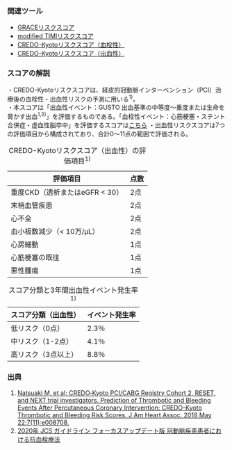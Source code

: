 ### 関連ツール
* [GRACEリスクスコア](clinicalpocket://calculator/27)
* [modified TIMIリスクスコア](clinicalpocket://calculator/20)
* [CREDO-Kyotoリスクスコア（血栓性）](clinicalpocket://calculator/30)
* [CREDO-Kyotoリスクスコア（出血性）](clinicalpocket://calculator/31)

### スコアの解説
・CREDO-Kyotoリスクスコアは、経皮的冠動脈インターベンション（PCI）治療後の血栓性・出血性リスクの予測に用いる<sup>1)</sup>。  
・本スコアは「出血性イベント：GUSTO 出血基準の中等度〜重度または生命を脅かす出血<sup>1,2)</sup>」を評価するものである。「血栓性イベント：心筋梗塞・ステント合併症・虚血性脳卒中」を評価するスコアは[こちら](clinicalpocket://calculator/30)
・出血性リスクスコアは7つの評価項目から構成されており、合計0〜11点の範囲で評価される。

<table>
  <caption>
    CREDO-Kyotoリスクスコア（出血性）の評価項目<sup>1)</sup>
  </caption>
  <thead>
    <tr>
      <th>評価項目</th>
      <th>点数</th>
    </tr>
  </thead>
  <tbody>
    <tr>
      <td>重度CKD（透析またはeGFR < 30）</td>
      <td>2点</td>
    </tr>
    <tr>
      <td>末梢血管疾患</td>
      <td>2点</td>
    </tr>
    <tr>
      <td>心不全</td>
      <td>2点</td>
    </tr>
    <tr>
      <td>血小板数減少（< 10万/μL）</td>
      <td>2点</td>
    </tr>
    <tr>
      <td>心房細動</td>
      <td>1点</td>
    </tr>
    <tr>
      <td>心筋梗塞の既往</td>
      <td>1点</td>
    </tr>
    <tr>
      <td>悪性腫瘍</td>
      <td>1点</td>
    </tr>
  </tbody>
</table>

<table>
  <caption>
    スコア分類と3年間出血性イベント発生率<sup>1)</sup>
  </caption>
  <thead>
    <tr>
      <th>スコア分類（出血性）</th>
      <th>イベント発生率</th>
    </tr>
  </thead>
  <tbody>
    <tr>
      <td>低リスク（0点）</td>
      <td>2.3％</td>
    </tr>
    <tr>
      <td>中リスク（1-2点）</td>
      <td>4.1％</td>
    </tr>
    <tr>
      <td>高リスク（3点以上）</td>
      <td>8.8％</td>
    </tr>
  </tbody>
</table>

### 出典
1. [Natsuaki M, et al; CREDO‐Kyoto PCI/CABG Registry Cohort 2, RESET, and NEXT trial investigators. Prediction of Thrombotic and Bleeding Events After Percutaneous Coronary Intervention: CREDO-Kyoto Thrombotic and Bleeding Risk Scores. J Am Heart Assoc. 2018 May 22;7(11):e008708.](https://pubmed.ncbi.nlm.nih.gov/29789335/)  
2. [2020年 JCS ガイドライン フォーカスアップデート版 冠動脈疾患患者における抗血栓療法](https://www.j-circ.or.jp/cms/wp-content/uploads/2020/04/JCS2020_Kimura_Nakamura.pdf)